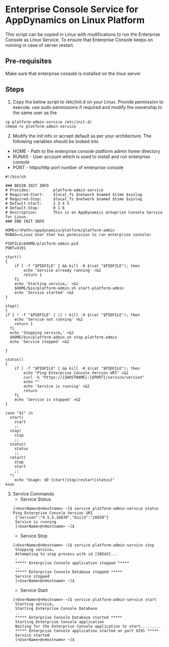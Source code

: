 # Enterprise Console Service for AppDynamics on Linux Platform
This script can be copied in Linux with modifications to run the Enterprise Console as Linux Service. To ensure that Enterprise Console keeps on running in case of server restart.

## Pre-requisites
Make sure that enterprise console is installed on the linux server

## Steps
1. Copy the below script to /etc/init.d on your Linux. Provide permission to execute. use sudo permissions if required and modify the ownership to the same user as the 
```
cp platform-admin-service /etc/init.d/
chmod +x platform-admin-service
```
2. Modify the init info or accept default as per your architecture. The following variables should be looked into
* HOME - Path to the enterprise console platform admin home directory
* RUNAS - User account which is used to install and run enterprise console
* PORT - https/http port number of enterprise console

```
#!/bin/sh

### BEGIN INIT INFO
# Provides:          platform-admin-service
# Required-Start:    $local_fs $network $named $time $syslog
# Required-Stop:     $local_fs $network $named $time $syslog
# Default-Start:     2 3 4 5
# Default-Stop:      0 1 6
# Description:       This is an AppDynamics enteprise Console Service for Linux.
### END INIT INFO

HOME=/<Path>/appdynamics/platform/platform-admin
RUNAS=<Linux User that has permission to run enterprise console>

PIDFILE=$HOME/platform-admin.pid
PORT=9191

start()
{
	if [ -f "$PIDFILE" ] && kill -0 $(cat "$PIDFILE"); then
		echo 'Service already running' >&2
		return 1
	fi
	echo 'Starting service…' >&2
	$HOME/bin/platform-admin.sh start-platform-admin
	echo 'Service started' >&2
}

stop()
{
if [ ! -f "$PIDFILE" ] || ! kill -0 $(cat "$PIDFILE"); then
    echo 'Service not running' >&2
    return 1
  fi
  echo 'Stopping service…' >&2
  $HOME/bin/platform-admin.sh stop-platform-admin
  echo 'Service stopped' >&2

}

status()
{
	if [ -f "$PIDFILE" ] && kill -0 $(cat "$PIDFILE"); then
		echo "Ping Enterprise Console Version URI" >&2
		curl -k "https://{$HOSTNAME}:{$PORT}/service/version"
		echo ""
		echo 'Service is running' >&2
		return
	fi
	echo 'Service is stopped' >&2
}

case "$1" in
  start)
    start
    ;;
  stop)
    stop
    ;;
  status)
    status
    ;;
  retart)
    stop
    start
    ;;
  *)
    echo "Usage: $0 {start|stop|restart|status}"
esac
```
3. Service Commands
   - Service Status
   ```
   [<UserName>@<Hostname> ~]$ service platform-admin-service status
   Ping Enterprise Console Version URI
	{"version":"4.5.5.16839","build":"16839"}
	Service is running
	[<UserName>@<Hostname> ~]$
   ```
   - Service Stop
   ```
   [<UserName>@<Hostname> ~]$ service platform-admin-service stop
	Stopping service…
	Attempting to stop process with id [30543]...
	.
	***** Enterprise Console application stopped *****
	..
	***** Enterprise Console Database stopped *****
	Service stopped
	[<UserName>@<Hostname> ~]$
   ```
   - Service Start
   ```
   [<UserName>@<Hostname> ~]$ service platform-admin-service start
	Starting service…
	Starting Enterprise Console Database
	..
	***** Enterprise Console Database started *****
	Starting Enterprise Console application
	Waiting for the Enterprise Console application to start.........
	***** Enterprise Console application started on port 9191 *****
	Service started
	[<UserName>@<Hostname> ~]$
   ```
